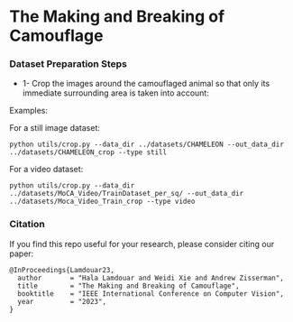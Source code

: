 # The Making and Breaking of Camouflage


### Dataset Preparation Steps
* 1- Crop the images around the camouflaged animal so that only its immediate surrounding area is taken into account: 

Examples:

For a still image dataset:
```
python utils/crop.py --data_dir ../datasets/CHAMELEON --out_data_dir ../datasets/CHAMELEON_crop --type still
```
For a video dataset:
```
python utils/crop.py --data_dir ../datasets/MoCA_Video/TrainDataset_per_sq/ --out_data_dir ../datasets/Moca_Video_Train_crop --type video
```


### Citation

If you find this repo useful for your research, please consider citing our paper: 

```
@InProceedings{Lamdouar23,
  author       = "Hala Lamdouar and Weidi Xie and Andrew Zisserman",
  title        = "The Making and Breaking of Camouflage",
  booktitle    = "IEEE International Conference on Computer Vision",
  year         = "2023",
}
```